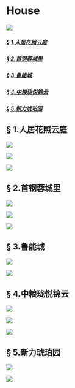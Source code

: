 
# House

![](https://i.imgur.com/CaMlxUC.png)

##### &sect; [1.人居花照云庭](#huazhaoyunting)
##### &sect; [2.首钢蓉城里](#rongchengli)
##### &sect; [3.鲁能城](#lunengcheng)
##### &sect; [4.中粮珑悦锦云](#longyuejinyun)
##### &sect; [5.新力琥珀园](#hupoyuan)

## § <a name="huazhaoyunting">1.人居花照云庭</a>

![](https://i.imgur.com/8CG4t4Z.png)

![](https://i.imgur.com/vXvKno1.png)

![](https://i.imgur.com/VqZiNeE.png)


## § <a name="rongchengli">2.首钢蓉城里</a>

![](https://i.imgur.com/iCEHqYu.png)

![](https://i.imgur.com/Vodo6yO.png)

![](https://i.imgur.com/D57MjVe.png)

## § <a name="lunengcheng">3.鲁能城</a>

![](https://i.imgur.com/CQOS60V.png)

![](https://i.imgur.com/Wjgb2JM.jpg)

## § <a name="longyuejinyun">4.中粮珑悦锦云</a>

![](https://i.imgur.com/SIOXxnv.png)

![](https://i.imgur.com/QtqcSD4.png)

![](https://i.imgur.com/kVg74a4.png)

## § <a name="hupoyuan">5.新力琥珀园</a>

![](https://i.imgur.com/LOQcCTn.png)

![](https://i.imgur.com/IAAazXp.png)






